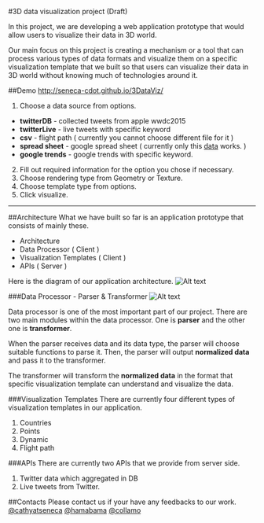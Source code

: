 #3D data visualization project (Draft)

In this project, we are developing a web application prototype that would allow users to visualize their data in 3D world.

Our main focus on this project is creating a mechanism or a tool that can process various types of data formats and visualize them on a specific visualization template that we built so that users can visualize their data in 3D world without knowing much of technologies around it.

##Demo
http://seneca-cdot.github.io/3DataViz/

1. Choose a data source from options.
- **twitterDB** - collected tweets from apple wwdc2015
- **twitterLive** - live tweets with specific keyword
- **csv** - flight path ( currently you cannot choose different file for it )
- **spread sheet** - google spread sheet ( currently only this [data](https://docs.google.com/spreadsheets/d/13aV2htkF_dYz4uU76mJMhFfDBxrCkD1jJI5ktw4lBLg/pubhtml) works. )
- **google trends** - google trends with specific keyword.

2. Fill out required information for the option you chose if necessary.
3. Choose rendering type from Geometry or Texture.
4. Choose template type from options.
5. Click visualize.

---
##Architecture
What we have built so far is an application prototype that consists of mainly these.
- Architecture
- Data Processor ( Client )
- Visualization Templates ( Client )
- APIs ( Server )

Here is the diagram of our application architecture.
![Alt text](http://seneca-cdot.github.io/3DataViz/images/3dataviz-architect.png)

###Data Processor - Parser & Transformer
![Alt text](http://seneca-cdot.github.io/3DataViz/images/3dataviz-dataprocessor.png)


Data processor is one of the most important part of our project. There are two main modules within the data processor. One is **parser** and the other one is **transformer**.

When the parser receives data and its data type, the parser will choose suitable functions to parse it. Then, the parser will output **normalized data** and pass it to the transformer.

The transformer will transform the **normalized data** in the format that specific visualization template can understand and visualize the data.
 
###Visualization Templates
There are currently four different types of visualization templates in our application.
1. Countries
2. Points
3. Dynamic
4. Flight path

###APIs
There are currently two APIs that we provide from server side.
1. Twitter data which aggregated in DB
2. Live tweets from Twitter.

##Contacts
Please contact us if your have any feedbacks to our work.
[@cathyatseneca](https://github.com/cathyatseneca)
[@hamabama](https://github.com/Hamabama)
[@collamo](https://github.com/collamo)